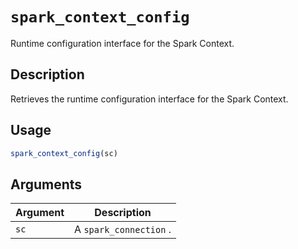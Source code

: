 # `spark_context_config`

Runtime configuration interface for the Spark Context.


## Description

Retrieves the runtime configuration interface for the Spark Context.


## Usage

```r
spark_context_config(sc)
```


## Arguments

Argument      |Description
------------- |----------------
`sc`     |     A `spark_connection` .



